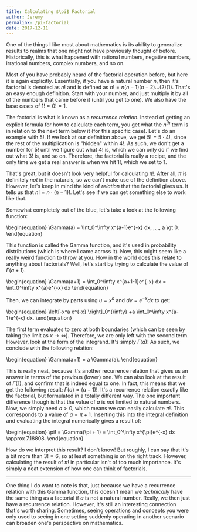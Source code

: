 ```yaml
---
title: Calculating $\pi$ Factorial
author: Jeremy
permalink: /pi-factorial
date: 2017-12-11
---
```


One of the things I like most about mathematics is its ability to generalize results to realms that one might not have previously thought of before. Historically, this is what happened with rational numbers, negative numbers, irrational numbers, complex numbers, and so on.

Most of you have probably heard of the factorial operation before, but here it is again explicitly. Essentially, if you have a natural number $n$, then it's factorial is denoted as $n!$ and is defined as $n! = n(n-1)(n-2) \ldots (2)(1)$. That's an easy enough definition. Start with your number, and just multiply it by all of the numbers that came before it (until you get to one). We also have the base cases of $1!=0!=1$.

The factorial is what is known as a *recurrence relation*. Instead of getting an explicit formula for how to calculate each term, you get what the $n^{th}$ term is in relation to the next term below it (for this specific case). Let's do an example with $5!$. If we look at our definition above, we get $5! = 5 \cdot 4!$, since the rest of the multiplication is "hidden" within $4!$. As such, we don't get a number for $5!$ until we figure out what $4!$ is, which we can only do if we find out what $3!$ is, and so on. Therefore, the factorial is really a recipe, and the only time we get a real answer is when we hit $1!$, which we set to $1$. 

That's great, but it doesn't look very helpful for calculating $\pi!$. After all, $\pi$ is definitely *not* in the naturals, so we can't make use of the definition above. However, let's keep in mind the kind of *relation* that the factorial gives us. It tells us that $n! = n \cdot (n-1)!$. Let's see if we can get something else to work like that.

Somewhat completely out of the blue, let's take a look at the following function:

\begin{equation}
\Gamma(a) = \int_0^\infty x^{a-1}e^{-x} dx, \,\,\,\,\, a \gt 0.
\end{equation}

This function is called the Gamma function, and it's used in probability distributions (which is where I came across it). Now, this might seem like a really weird function to throw at you. How in the world does this relate to anything about factorials? Well, let's start by trying to calculate the value of $\Gamma(a+1)$.

\begin{equation}
\Gamma(a+1) = \int_0^\infty x^{a+1-1}e^{-x} dx = \int_0^\infty x^{a}e^{-x} dx
\end{equation}

Then, we can integrate by parts using $u=x^a$ and $dv = e^{-x}dx$ to get:

\begin{equation}
\left[-x^a e^{-x} \right]_0^{\infty} +a \int_0^\infty x^{a-1}e^{-x} dx.
\end{equation}

The first term evaluates to zero at both boundaries (which can be seen by taking the limit as $x \rightarrow \infty$). Therefore, we are only left with the second term. However, look at the form of the integrand. It's simply $\Gamma(a)$! As such, we conclude with the following relation:

\begin{equation}
\Gamma(a+1) = a \Gamma(a).
\end{equation}

This is really neat, because it's another recurrence relation that gives us an answer in terms of the previous (lower) one. We can also look at the result of $\Gamma(1)$, and confirm that is indeed equal to one. In fact, this means that we get the following result: $\Gamma(a) = (a-1)!$. It's a recurrence relation exactly like the factorial, but formulated in a totally different way. The one important difference though is that the value of $a$ is *not* limited to natural numbers. Now, we simply need $a \gt 0$, which means we can easily calculate $\pi!$. This corresponds to a value of $a = \pi + 1$. Inserting this into the integral definition and evaluating the integral numerically gives a result of:

\begin{equation}
\pi! = \Gamma(\pi + 1) = \int_0^\infty x^{\pi}e^{-x} dx \approx 7.18808.
\end{equation}

How do we interpret this result? I don't know! But roughly, I can say that it's a bit more than $3! = 6$, so at least something is on the right track. However, calculating the result of $\pi!$ in particular isn't of too much importance. It's simply a neat extension of how one can think of factorials.

---

One thing I do want to note is that, just because we have a recurrence relation with this Gamma function, this doesn't mean we *technically* have the same thing as a factorial if $a$ is not a natural number. Really, we then just have a recurrence relation. However, it's still an interesting connection that's worth sharing. Sometimes, seeing operations and concepts you were only used to seeing in one setting suddenly operating in another scenario can broaden one's perspective on mathematics.
